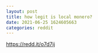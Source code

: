 ```yaml
--- 
layout: post 
title: how legit is local monero? 
date: 2021-06-25 1624605663 
categories: reddit 
--- 
```

https://redd.it/o7d7ij